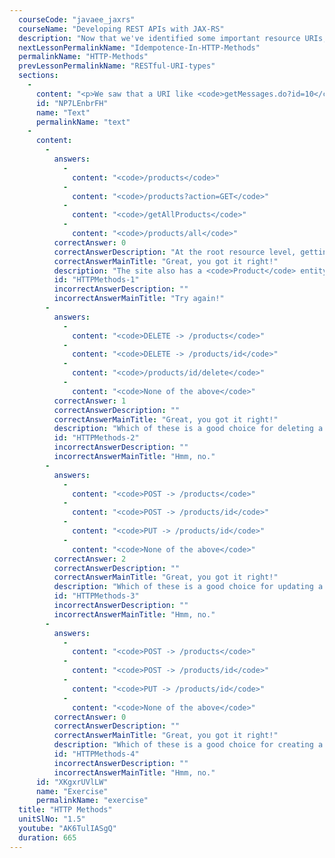```yaml
---
  courseCode: "javaee_jaxrs"
  courseName: "Developing REST APIs with JAX-RS"
  description: "Now that we've identified some important resource URIs, let's work on the operations that can be performed and the data that's exchanged."
  nextLessonPermalinkName: "Idempotence-In-HTTP-Methods"
  permalinkName: "HTTP-Methods"
  prevLessonPermalinkName: "RESTful-URI-types"
  sections: 
    - 
      content: "<p>We saw that a URI like <code>getMessages.do?id=10</code> is <em>action-based</em> and not RESTful. We chose the URI <code>/messages/10</code> to replace it. This is resource based and RESTful and all that good stuff. But here&#39;s a problem.</p>\n<p>Look at the URI <code>getMessages.do?id=10</code>. It has 3 pieces of information. </p>\n<ol>\n<li>It refers to messages</li>\n<li>It refers to ID 10</li>\n<li>It <em>gets</em> that information</li>\n</ol>\n<p>Now look at the URI <code>/messages/10</code>. There&#39;s definitely #1 and #2. But the URI does not have the information in point 3.</p>\n<p>You could argue that accessing that URI <em>gets</em> the data for message id 10. But what about other operations? We have looked at just getting data so far. You could have URIs that submit data.</p>\n<p>For example:\n<code>/submitMessage.do?id=10</code> lets you submit something to the message ID 10. What would be the REST URI equivalent for that?</p>\n<p>Well, equivalent resource based REST URI is:\n<code>/messages/10</code></p>\n<p>Yes, that&#39;s right! It&#39;s the same URI.</p>\n<p>How about a delete operation? What would be the equivalent of a URI like <code>/deleteMessage.do?id=10</code>?</p>\n<p>The equivalent is still <code>/messages/10</code>!</p>\n<p>How is that possible? How can the same URI do all these different operations? <em>And how does it know when to do what?</em></p>\n<p>The answer is <strong>HTTP methods</strong>. If you want your API client to perform different operations for message 10, just have them use different HTTP methods to the same URI <code>/messages/10</code>! </p>\n<p>The most common HTTP methods are:</p>\n<ol>\n<li>GET</li>\n<li>POST</li>\n<li>PUT</li>\n<li>DELETE</li>\n</ol>\n<p>There are some other methods that are rarely used like HEAD and OPTIONS. But for the most part, we&#39;ll focus on the 4 common HTTP methods in this course.</p>\n<p>These HTTP methods have specific meanings, and you typically use the right method for the right operation. Also, when using HTTP, like when you are browsing a web page, you are actually using these methods automatically. When you type in a URL in the address bar of your browser, the browser automatically issues a GET request for that URL. When you submit a form, the browser probably uses a POST request to do so. The idea is to use the right methods depending on the operation. Choosing methods for a RESTful API also follows the same idea.</p>\n<p>So, for example, in the REST world, you do not make a call to <code>getProducts</code>. You make a GET request to the products resource URI. You do not call <code>deleteOrder</code>. You make a DELETE request to the order resource URI. The URI tells you what <em>entity</em> or resource is being operated upon and the method tells you what the operation is.</p>\n<h2 id=\"scenarios\">Scenarios</h2>\n<p>Let us look at some of the common operations in our sample social media application and identify the HTTP methods for each of them.</p>\n<h4 id=\"getting-a-message\">Getting a message</h4>\n<p>This should be obvious now. The URI is the resource URI that you need to get. the HTTP method is GET, since you are literally <em>getting</em> the information</p>\n<p>Example: <code>GET /messages/20</code> returns the message ID 20.</p>\n<h4 id=\"updating-a-message\">Updating a message</h4>\n<p>Let&#39;s say our social media application lets you make changes to messages you&#39;ve already submitted. We anticipate this feature of our Messenger application will be very popular  among some  celebrities and politicians who&#39;d sometimes like to retract what they&#39;ve already posted. </p>\n<p>What&#39;s the right method for submitting an updated message. Is it the POST method? This one is not all that obvious. You <em>can</em> use POST, and I know some people do, but the standard practice is to use the PUT method. Why PUT and not POST? There is a very important difference between two, and I&#39;ll talk about that a bit later. But for now, remember that we&#39;ll be using PUT to <em>update</em>  or <em>change</em> any resource. </p>\n<p>Of course, you&#39;ll want the resource to be updated with something. The new content. That content needs to be sent in the body of the PUT request. </p>\n<p>Example: <code>PUT /messages/20</code> (with the request body containing the new message content) replaces the message ID 20 with the content in the request body.</p>\n<h4 id=\"deleting-a-message\">Deleting a message</h4>\n<p>This one should be easy. Yes, there is a DELETE method, and that&#39;s what you should use here. When you want your clients to delete a resource, just have them issue a DELETE request to the resource URI.  No request body required.</p>\n<p>Example: <code>DELETE /messages/20</code> deletes message ID 20.</p>\n<h4 id=\"creating-a-new-message\">Creating a new message</h4>\n<p> This one is interesting. Before we talk about the method to use, think about what URI to call to create a new message. To get, change or delete a message, you used the message resource URI <code>/messages/{messageId}</code>. How about creating a new message? The message hasn&#39;t been created yet, so there is no message ID! And the ID is typically managed by the application, by finding the next unused ID, so the client usually has no idea what the ID will be.</p>\n<p>This is why, requests for creating a new resource is always issued to the collection URI for that resource. To create a new message, the request is made to <code>/messages</code>. To create a new profile, a request is made to <code>/profiles</code>. The application receives this request and creates a new resource and assigns an ID to it.</p>\n<p>With that settled, what will be the HTTP method? For creating resources, the practice is to use a POST method. The POST body will should contain the content for creating the resource.</p>\n<p>Once the resource is created, the service will need to let the client know what the ID is. Because, unless the client knows the ID, there is no way for it to do anything with the newly created resource. So, in the response for the POST request, the web service sends back the ID of the newly created resource.</p>\n<p>Example: <code>POST /messages</code> (with the request body containing the new message) creates a new message with the content in the request body. Response to this request contains the message ID that was created.</p>\n<h2 id=\"collection-uri-scenarios\">Collection URI scenarios</h2>\n<p>You&#39;ll appreciate the elegance and overall awesomeness of REST API practices when you realize how seamlessly these concepts translate to collection URIs.</p>\n<p>Imagine what happens when you make a GET request to a collection URI like <code>/messages</code>. Yes, you get all messages! Other HTTP methods work the same way too. Here are some examples:</p>\n<p>DELETE on <code>/messages/10/comments</code> deletes all comments associated with message 10.</p>\n<p>POST on <code>/messages/10/comments</code> creates a new comment for message ID 10 with the request body containing the new comment information.</p>\n<p>PUT on <code>/messages/20/comments</code> replaces the list of comments for message ID 20 with a new list of comments in the PUT body. (This kind of API is not commonly used though)</p>\n<p>DELETE on <code>/messages</code> deletes all messages (Again, not commonly used, and not something you&#39;d want to implement, I think!)</p>\n<h2 id=\"summary\">Summary</h2>\n<p>There you go. We have identified standard HTTP methods for all the CRUD operations. Whenever you need to provide APIs for creating, deleting, fetching or updating a resource, you know what methods to choose for them.</p>\n<p>This, of course, doesn&#39;t address all the operations. Very rarely do web applications perform just CRUD operations. What if you need to provide an API for archiving a message? Or run a server-side job? How can we map GET, PUT, POST and DELETE methods to those miscellaneous operations?</p>\n<p>The fact is, these methods do not really map to CRUD operations. It does look like that based on what we&#39;ve seen in this tutorial, but there is more to it. We will talk about this in a later tutorial, so hold on to that thought for a bit!</p>\n"
      id: "NP7LEnbrFH"
      name: "Text"
      permalinkName: "text"
    - 
      content: 
        - 
          answers: 
            - 
              content: "<code>/products</code>"
            - 
              content: "<code>/products?action=GET</code>"
            - 
              content: "<code>/getAllProducts</code>"
            - 
              content: "<code>/products/all</code>"
          correctAnswer: 0
          correctAnswerDescription: "At the root resource level, getting a \"collection\" is just the plural resource name!"
          correctAnswerMainTitle: "Great, you got it right!"
          description: "The site also has a <code>Product</code> entity. This has been designed to be a first level entity like <code>Category</code>. What would be a good RESTful URI for all products?"
          id: "HTTPMethods-1"
          incorrectAnswerDescription: ""
          incorrectAnswerMainTitle: "Try again!"
        - 
          answers: 
            - 
              content: "<code>DELETE -> /products</code>"
            - 
              content: "<code>DELETE -> /products/id</code>"
            - 
              content: "<code>/products/id/delete</code>"
            - 
              content: "<code>None of the above</code>"
          correctAnswer: 1
          correctAnswerDescription: ""
          correctAnswerMainTitle: "Great, you got it right!"
          description: "Which of these is a good choice for deleting a Product instance?"
          id: "HTTPMethods-2"
          incorrectAnswerDescription: ""
          incorrectAnswerMainTitle: "Hmm, no."
        - 
          answers: 
            - 
              content: "<code>POST -> /products</code>"
            - 
              content: "<code>POST -> /products/id</code>"
            - 
              content: "<code>PUT -> /products/id</code>"
            - 
              content: "<code>None of the above</code>"
          correctAnswer: 2
          correctAnswerDescription: ""
          correctAnswerMainTitle: "Great, you got it right!"
          description: "Which of these is a good choice for updating a Product instance?"
          id: "HTTPMethods-3"
          incorrectAnswerDescription: ""
          incorrectAnswerMainTitle: "Hmm, no."
        - 
          answers: 
            - 
              content: "<code>POST -> /products</code>"
            - 
              content: "<code>POST -> /products/id</code>"
            - 
              content: "<code>PUT -> /products/id</code>"
            - 
              content: "<code>None of the above</code>"
          correctAnswer: 0
          correctAnswerDescription: ""
          correctAnswerMainTitle: "Great, you got it right!"
          description: "Which of these is a good choice for creating a new Product?"
          id: "HTTPMethods-4"
          incorrectAnswerDescription: ""
          incorrectAnswerMainTitle: "Hmm, no."
      id: "XKgxrUVlLW"
      name: "Exercise"
      permalinkName: "exercise"
  title: "HTTP Methods"
  unitSlNo: "1.5"
  youtube: "AK6TulIASgQ"
  duration: 665
---
```

